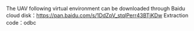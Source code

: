 The UAV following virtual environment can be downloaded through Baidu cloud disk：https://pan.baidu.com/s/1DdZpV_stqlPerr43BTjKDw 
Extraction code：odbc 
